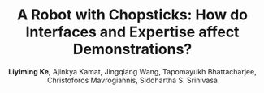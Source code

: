 ---
image: 20200630-chopsticks-teleop.jpg
title: A Robot with Chopsticks&#58; How do Interfaces and Expertise affect Demonstrations?
excerpt: Chopsticks constitute a simple yet versatile, ubiquitous and effective tool that humans have used for thousands of years to tackle challenging tasks that mostly involved the manipulation of food objects. Inspired by human performance, we focus on manipulation tasks requiring the use of a robot with a chopsticks-equipped end-effector, shown to be useful for surgical interventions, meal assistance, and repetitive pick and place operations. Our goal is to determine which of three data-collection methods – a new teleoperation interface, motion-capture tracked chopsticks, or normal chopstick use – provides the optimal dataset for training robots to use chopsticks; the teleoperation interface we designed maps tracked motions of a human-controlled pair of chopsticks to the motion of the robot’s chopsticks. We studied 25 subjects using the three methods to investigate factors governing human performance in chopsticksbased manipulation tasks for everyday objects. Findings reveal that teleoperation achieved higher success rates on three of ﬁve objects and was the preferred method to pick up hard, slippery and small objects. We conclude that while motion capture provides a better reﬂection of how humans use chopsticks, the teleoperation interface yields the type of high-quality datasets needed to collect on-hardware demonstrations from which the robot can directly learn.
author: <b>Liyiming Ke</b>, Ajinkya Kamat, Jingqiang Wang, Tapomayukh Bhattacharjee, Christoforos Mavrogiannis, Siddhartha S. Srinivasa
venue: International conference on Intelligent Robots and Systems (IROS)
year: 2020
tags: manipulation teleoperation human_study
---
